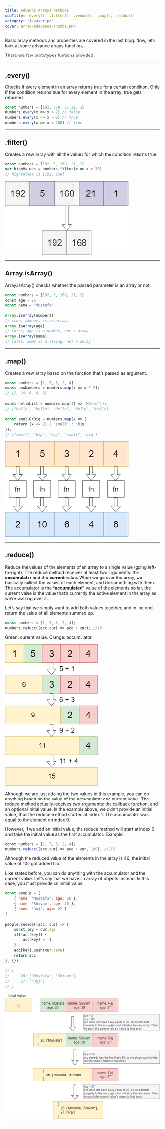 ```yaml
---
title: Advance Arrays Methods
subTitle: .every(), .filter(), .reduce(), .map(), .reduce()
category: "Javascript"
cover: array-adavance-thumbs.png
---
```


Basic array methods and properties are covered in the last blog. Now, lets look at some advance arrays functions.

There are few prototypes funtions provided

---

## .every()

Checks if every element in an array returns true for a certain condition. Only if the condition returns true for every element in the array, true gets returned.

```javascript
const numbers = [192, 168, 5, 21, 1]
numbers.every(x => x > 2) // false
numbers.every(x => x > 0) // true
numbers.every(x => x < 200) // true
```
***

## .filter()

Creates a new array with all the values for which the condition returns true.

```javascript
const numbers = [192, 5, 168, 21, 1]
var highValues = numbers.filter(x => x > 70) 
// highValues is [192, 168]
```
![](./filter.jpg)

***

## Array.isArray()
Array.isArray() checks whether the passed parameter is an array or not.

```javascript
const numbers = [192, 5, 168, 21, 1]
const age = 26
const name = 'Mustafa'

Array.isArray(numbers)  
// true. numbers is an array.
Array.isArray(age) 
// false, age is a number, not a array
Array.isArray(name) 
// false, name is a string, not a array
```
***

## .map()
Creates a new array based on the function that’s passed as argument.

```javascript
const numbers = [1, 5, 3, 2, 4]
const newNumbers = numbers.map(x => x * 2);
// [2, 10, 6, 4, 8]

const helloList = numbers.map(() => 'Hello'));
// ["Hello", "Hello", "Hello", "Hello", "Hello]

const smallOrBig = numbers.map(x => {
    return (x <= 2) ? 'small' : 'big'
});
// ["small", "big", "big", "small", 'big']
```

![](./mapfn.jpg)

***

## .reduce()
Reduce the values of the elements of an array to a single value (going left-to-right). The reduce method receives at least two arguments: the **accumulator** and the **current** value. When we go over the array, we basically collect the values of each element, and do something with them. The accumulator is the **“accumulated”** value of the elements so far, the current value is the value that’s currently the active element in the array as we’re walking over it. 

Let’s say that we simply want to add both values together, and in the end return the value of all elements summed up.

```javascript
const numbers = [1, 5, 3, 2, 4];
numbers.reduce((acc,cur) => acc + cur); //15
```

Green: current value. Orange: accumulator

![](./mapexp.png)

Although we are just adding the two values in this example, you can do anything based on the value of the accumulator and current value. The reduce method actually receives two arguments: the callback function, and an optional initial value. In the example above, we didn’t provide an initial value, thus the reduce method started at index 1. The accumulator was equal to the element on index 0.

However, if we add an initial value, the reduce method will start at index 0 and take the initial value as the first accumulator. Example: 

```javascript
const numbers = [1, 5, 3, 2, 4];
numbers.reduce((acc,cur) => acc + cur, 100); //115
```
Although the reduced value of the elements in the array is 46, the initial value of 100 got added too. 

Like stated before, you can do anything with the accumulator and the current value. Let’s say that we have an array of objects instead.  In this case, you must provide an initial value. 

```javascript
const people = [
    { name: 'Mustafa', age: 26 },
    { name: 'Shivam', age: 26 },
    { name: 'Raj', age: 27 }
]

people.reduce((acc, cur) => {
    const key = cur.age
    if(!acc[key]) {
        acc[key] = []
    }
    acc[key].push(cur.name)
    return acc
}, {})

// {
//     26: ['Mustafa', 'Shivam'],
//     27: ['Raj']
// }
```

![](./mapeg2.png)

***

